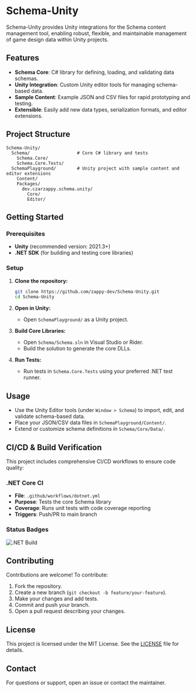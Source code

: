 # Schema-Unity

Schema-Unity provides Unity integrations for the Schema content management tool, enabling robust, flexible, and maintainable management of game design data within Unity projects.

## Features

- **Schema Core**: C# library for defining, loading, and validating data schemas.
- **Unity Integration**: Custom Unity editor tools for managing schema-based data.
- **Sample Content**: Example JSON and CSV files for rapid prototyping and testing.
- **Extensible**: Easily add new data types, serialization formats, and editor extensions.

## Project Structure

```
Schema-Unity/
  Schema/                  # Core C# library and tests
    Schema.Core/
    Schema.Core.Tests/
  SchemaPlayground/        # Unity project with sample content and editor extensions
    Content/
    Packages/
      dev.czarzappy.schema.unity/
        Core/
        Editor/
```

## Getting Started

### Prerequisites

- **Unity** (recommended version: 2021.3+)
- **.NET SDK** (for building and testing core libraries)

### Setup

1. **Clone the repository:**
   ```bash
   git clone https://github.com/zappy-dev/Schema-Unity.git
   cd Schema-Unity
   ```

2. **Open in Unity:**
   - Open `SchemaPlayground/` as a Unity project.

3. **Build Core Libraries:**
   - Open `Schema/Schema.sln` in Visual Studio or Rider.
   - Build the solution to generate the core DLLs.

4. **Run Tests:**
   - Run tests in `Schema.Core.Tests` using your preferred .NET test runner.

## Usage

- Use the Unity Editor tools (under `Window > Schema`) to import, edit, and validate schema-based data.
- Place your JSON/CSV data files in `SchemaPlayground/Content/`.
- Extend or customize schema definitions in `Schema/Core/Data/`.

## CI/CD & Build Verification

This project includes comprehensive CI/CD workflows to ensure code quality:

### .NET Core CI
- **File**: `.github/workflows/dotnet.yml`
- **Purpose**: Tests the core Schema library
- **Coverage**: Runs unit tests with code coverage reporting
- **Triggers**: Push/PR to main branch


### Status Badges
![.NET Build](https://github.com/zappy-dev/Schema-Unity/workflows/.NET%20Core%20CI/badge.svg)

## Contributing

Contributions are welcome! To contribute:

1. Fork the repository.
2. Create a new branch (`git checkout -b feature/your-feature`).
3. Make your changes and add tests.
4. Commit and push your branch.
5. Open a pull request describing your changes.

## License

This project is licensed under the MIT License. See the [LICENSE](LICENSE) file for details.

## Contact

For questions or support, open an issue or contact the maintainer.
